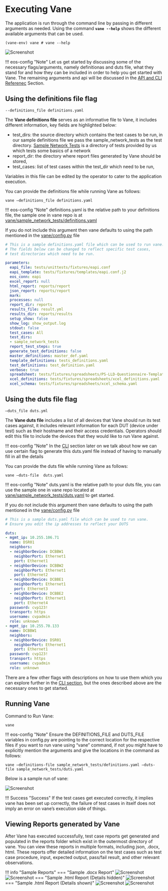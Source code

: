 # Executing Vane

The application is run through the command line by passing in
different arguments as needed. Using the command **```vane --help```**
shows the different available arguments that can be used.

```text
(vane-env) vane # vane --help
```

![Screenshot](../images/vane_cli.png)

!!! eos-config "Note"
    Let us get started by discussing some of the necessary flags/arguments,
    namely definitionas and duts file, what they stand for and how they can
    be included in order to help you get started with Vane.
    The remaining arguments and api will be discussed in the
    [API and CLI Referenec](../api_cli/cli.md) Section.

## Using the definitions file flag

``` text
--definitions_file definitions.yaml
```

The **Vane definitions file** serves as an informative file to Vane,
it includes different information, key fields are highlighted below:

- test_dirs: the source directory which contains the test cases to be run, in our
  sample definitions file we pass the sample_network_tests as the test directory.
  [Sample Network Tests](https://github.com/aristanetworks/vane/tree/develop/sample_network_tests)
  is a directory of tests provided by us which tests some basics of a network
- report_dir: the directory where report files generated by Vane should be stored,
- test_cases:  list of test cases within the test_dir which need to be run,

Variables in this file can be edited by the operator to cater to the application
execution.

You can provide the definitions file while running Vane as follows:

``` text
vane –definitions_file definitions.yaml
```

!!! eos-config "Note"
    definitions.yaml is the relative path to your definitions file,
    the sample one in vane repo is at
    [vane/sample_network_tests/definitions.yaml](<https://github.com/aristanetworks/vane/blob/develop/sample_network_tests/definitions.yaml>)

If you do not include this argument then vane defaults to
using the path mentioned in the
[vane/config.py](https://github.com/aristanetworks/vane/blob/develop/vane/config.py)
file

``` yaml title="Sample definitions.yaml" hl_lines="14 20 21 22"
# This is a sample definitions.yaml file which can be used to run vane.
# The fields below can be changed to reflect specific test cases,
# test directories which need to be run.

parameters:
  eapi_file: tests/unittests/fixtures/eapi.conf
  eapi_template: tests/fixtures/templates/eapi.conf.j2
  eos_conn: eapi
  excel_report: null
  html_report: reports/report
  json_report: reports/report
  mark: 
  processes: null
  report_dir: reports
  results_file: result.yml
  results_dir: reports/results
  setup_show: false
  show_log: show_output.log
  stdout: false
  test_cases: All
  test_dirs: 
  - sample_network_tests
  report_test_steps: true
  generate_test_definitions: false
  master_definitions: master_def.yaml
  template_definitions: tests_definitions.yaml
  test_definitions: test_definition.yaml
  verbose: true
  spreadsheet: tests/fixtures/spreadsheets/PS-LLD-Questionnaire-Template.xlsx
  xcel_definitions: tests/fixtures/spreadsheets/xcel_definitions.yaml
  xcel_schema: tests/fixtures/spreadsheets/xcel_schema.yaml

```

## Using the duts file flag

``` text
–duts_file duts.yml
```

The **Vane duts file** includes a list of all devices that Vane should
run its test cases against, it includes relevant information for each DUT
(device under test) such as their hostname and their access credentials.
Operators should edit this file to include the devices that they would
like to run Vane against.

!!! eos-config "Note"
    In the [CLI](../api_cli/cli.md#using-the----generate-duts-file-flag)
    section later on we talk about how
    we can use certain flag to generate this duts.yaml file instead of having
    to manually fill in all the details

You can provide the duts file while running Vane as follows:

``` text
vane –duts-file  duts.yaml
```

!!! eos-config "Note"
    duts.yaml is the relative path to your duts file,
    you can use the sample one in vane repo located at
    [vane/sample_network_tests/duts.yaml](<https://github.com/aristanetworks/vane/blob/develop/sample_network_tests/duts.yaml>)
    to get started.

If you do not include this argument then vane defaults to
using the path mentioned in the
[vane/config.py](https://github.com/aristanetworks/vane/blob/develop/vane/config.py)
file

``` yaml title="Sample duts.yaml" hl_lines="5-23"
# This is a sample duts.yaml file which can be used to run vane.
# Ensure you edit the ip addresses to reflect your DUTS

duts:
- mgmt_ip: 10.255.106.71
  name: DSR01
  neighbors:
  - neighborDevice: DCBBW1
    neighborPort: Ethernet1
    port: Ethernet1
  - neighborDevice: DCBBW2
    neighborPort: Ethernet1
    port: Ethernet2
  - neighborDevice: DCBBE1
    neighborPort: Ethernet1
    port: Ethernet3
  - neighborDevice: DCBBE2
    neighborPort: Ethernet1
    port: Ethernet4
  password: cvp123!
  transport: https
  username: cvpadmin
  role: unknown
- mgmt_ip: 10.255.70.133
  name: DCBBW1
  neighbors:
  - neighborDevice: DSR01
    neighborPort: Ethernet1
    port: Ethernet1
  password: cvp123!
  transport: https
  username: cvpadmin
  role: unknown
```

There are a few other flags with descriptions on how to use them
which you can explore further in the [CLI section](../api_cli/cli.md),
but the ones described above are the necessary ones to get started.

## Running Vane

Command to Run Vane:

``` text
vane
```

!!! eos-config "Note"
    Ensure the DEFINITIONS_FILE and DUTS_FILE variables in config.py
    are pointing to the correct location for the respective files if
    you want to run vane using “vane” command, if not you might have
    to explicitly mention the arguments and give the locations in
    the command as follows:

  ``` text
  vane –definitions-file sample_network_tests/definitions.yaml –duts-file sample_network_tests/duts.yaml
  ```

Below is a sample run of vane:

![Screenshot](../images/vane_run.png)

!!! Success "Success"
    If the test cases get executed correctly, it implies vane
    has been set up correctly, the failure of test cases in itself
    does not imply an error on vane’s execution side of things.

## Viewing Reports generated by Vane

After Vane has executed successfully, test case reports get generated
and populated in the reports folder which exist in the outermost
directory of vane. You can view these reports in multiple formats,
including json, .docx, html. These reports offer detailed information
on the test cases such as test case procedure, input, expected output,
pass/fail result, and other relevant observations.

!!! info "Sample Reports"
    === "Sample .docx Report"
        ![Screenshot](../images/report_one.png)
        ![Screenshot](../images/report_two.png)
    === "Sample .html Report (Details hidden)"
        ![Screenshot](../images/html_report_details_hidden.png)
    === "Sample .html Report (Details shown)"
        ![Screenshot](../images/html_report_details_shown_one.png)
        ![Screenshot](../images/html_report_details_shown_two.png)
